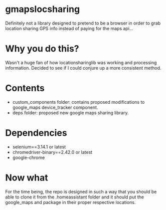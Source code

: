 # gmapslocsharing
Definitely not a library designed to pretend to be a browser in order to grab location sharing GPS info instead of paying for the maps api...

# Why you do this?
Wasn't a huge fan of how locationsharinglib was working and processing information. Decided to see if I could conjure up a more consistent method.

# Contents
- custom_components folder: contains proposed modifications to google_maps device_tracker component.
- deps folder: proposed new google maps sharing library.

# Dependencies
- selenium==3.14.1 or latest
- chromedriver-binary==2.42.0 or latest
- google-chrome

# Now what
For the time being, the repo is designed in such a way that you should be able to clone it from the .homeassistant folder and it should put the google_maps and package
in their proper respective locations.
